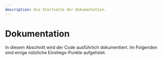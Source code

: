 ```yaml
---
description: Die Startseite der Dokumentation.
---
```


# Dokumentation

In diesem Abschnitt wird der Code ausführlich dokumentiert. Im Folgenden sind einige nützliche Einstiegs-Punkte aufgelistet.

